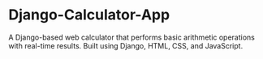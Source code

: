 # Django-Calculator-App
A Django-based web calculator that performs basic arithmetic operations with real-time results. Built using Django, HTML, CSS, and JavaScript.

